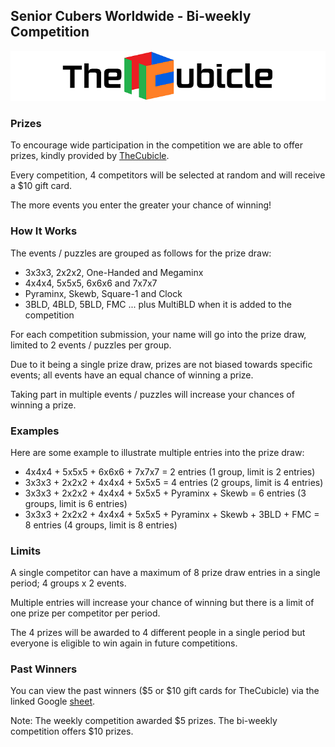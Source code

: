 ## Senior Cubers Worldwide - Bi-weekly Competition

![TheCubicle](cubicle.png)

### Prizes

To encourage wide participation in the competition we are able to offer prizes, kindly provided by [TheCubicle](https://www.thecubicle.com/).

Every competition, 4 competitors will be selected at random and will receive a $10 gift card.

The more events you enter the greater your chance of winning!



### How It Works

The events / puzzles are grouped as follows for the prize draw:

- 3x3x3, 2x2x2, One-Handed and Megaminx
- 4x4x4, 5x5x5, 6x6x6 and 7x7x7
- Pyraminx, Skewb, Square-1 and Clock
- 3BLD, 4BLD, 5BLD, FMC ... plus MultiBLD when it is added to the competition

For each competition submission, your name will go into the prize draw, limited to 2 events / puzzles per group.

Due to it being a single prize draw, prizes are not biased towards specific events; all events have an equal chance of winning a prize.

Taking part in multiple events / puzzles will increase your chances of winning a prize.



### Examples

Here are some example to illustrate multiple entries into the prize draw:

- 4x4x4 + 5x5x5 + 6x6x6 + 7x7x7 = 2 entries (1 group, limit is 2 entries)
- 3x3x3 + 2x2x2 + 4x4x4 + 5x5x5 = 4 entries (2 groups, limit is 4 entries)
- 3x3x3 + 2x2x2 + 4x4x4 + 5x5x5 + Pyraminx + Skewb = 6 entries (3 groups, limit is 6 entries)
- 3x3x3 + 2x2x2 + 4x4x4 + 5x5x5 + Pyraminx + Skewb + 3BLD + FMC = 8 entries (4 groups, limit is 8 entries)



### Limits

A single competitor can have a maximum of 8 prize draw entries in a single period; 4 groups x 2 events.

Multiple entries will increase your chance of winning but there is a limit of one prize per competitor per period.

The 4 prizes will be awarded to 4 different people in a single period but everyone is eligible to win again in future competitions.



### Past Winners

You can view the past winners ($5 or $10 gift cards for TheCubicle) via the linked Google [sheet](winners.html).

Note: The weekly competition awarded $5 prizes. The bi-weekly competition offers $10 prizes.

<!-- Global site tag (gtag.js) - Google Analytics -->

<script async src="https://www.googletagmanager.com/gtag/js?id=UA-86348435-3"></script>
<script>window.dataLayer = window.dataLayer || []; function gtag() {dataLayer.push(arguments);} gtag('js', new Date()); gtag('config', 'UA-86348435-3');</script>
